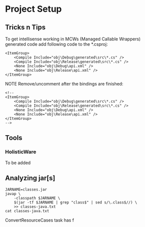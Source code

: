 # Project Setup 


## Tricks n Tips

To get intellisense working in MCWs (Managed Callable Wrappers) generated code
add following code to the *.csproj:


	<ItemGroup>
		<Compile Include="obj\Debug\generated\src\*.cs" />
		<Compile Include="obj\Release\generated\src\*.cs" />
		<None Include="obj\Debug\api.xml" />
		<None Include="obj\Release\api.xml" />
	</ItemGroup>

NOTE Remove/uncomment after the bindings are finished:

    <!--
	<ItemGroup>
		<Compile Include="obj\Debug\generated\src\*.cs" />
		<Compile Include="obj\Release\generated\src\*.cs" />
		<None Include="obj\Debug\api.xml" />
		<None Include="obj\Release\api.xml" />
	</ItemGroup>
	-->


## Tools 

### HolisticWare

To be added

## Analyzing jar[s]

	JARNAME=classes.jar
	javap \
		-classpath $JARNAME \
		$(jar -tf $JARNAME | grep "class$" | sed s/\.class$//) \
		>> classes-java.txt
	cat classes-java.txt

ConvertResourceCases task has f